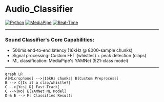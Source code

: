 
# Audio_Classifier  

[![Python](https://img.shields.io/badge/Python-3.8%2B-3776AB?logo=python&logoColor=white)](https://python.org)
[![MediaPipe](https://img.shields.io/badge/MediaPipe-FF6F00?logo=google&logoColor=white)](https://mediapipe.dev)
[![Real-Time](https://img.shields.io/badge/Real_Time-✅-brightgreen)]()

---
### Sound Classifier's Core Capabilities:
- 500ms end-to-end latency (16kHz @ 8000-sample chunks)
- Signal processing: Custom FFT (whistles) + peak detection (claps)
- ML classification: MediaPipe's YAMNet (521-class model)
---

```mermaid
graph LR
A[Microphone] -->|16kHz chunks| B[Custom Preprocess]
B --> C{Is it a clap/whistle?}
C -->|Yes| D[ Fast-Track]
C -->|No| E[YAMNet ML Model]
D & E --> F[ Classified Result]
```
